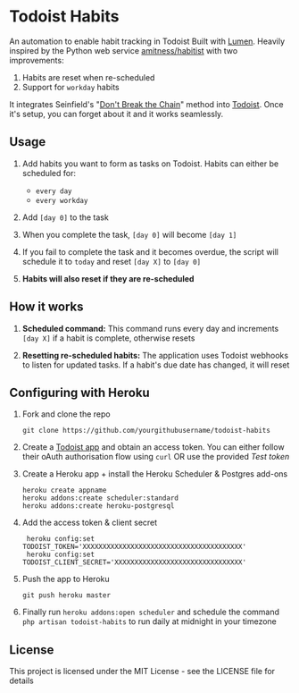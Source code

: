 # Todoist Habits
An automation to enable habit tracking in Todoist Built with [Lumen](https://lumen.laravel.com). Heavily inspired by the Python web service [amitness/habitist](https://github.com/amitness/habitist) with two improvements:

1. Habits are reset when re-scheduled
1. Support for `workday` habits

It integrates Seinfield's "[Don't Break the Chain](https://lifehacker.com/281626/jerry-seinfelds-productivity-secret)" method into [Todoist](https://todoist.com/). Once it's setup, you can forget about it and it works seamlessly.

## Usage

1. Add habits you want to form as tasks on Todoist. Habits can either be scheduled for:
    - `every day`
    - `every workday`

1. Add `[day 0]` to the task

1. When you complete the task, `[day 0]` will become `[day 1]`

1. If you fail to complete the task and it becomes overdue, the script will schedule it to `today` and reset `[day X]` to `[day 0]`

1. **Habits will also reset if they are re-scheduled**

## How it works

1. **Scheduled command:** This command runs every day and increments `[day X]` if a habit is complete, otherwise resets

1. **Resetting re-scheduled habits:** The application uses Todoist webhooks to listen for updated tasks. If a habit's due date has changed, it will reset

## Configuring with Heroku
1. Fork and clone the repo
    ```
    git clone https://github.com/yourgithubusername/todoist-habits
    ```

1. Create a [Todoist app](https://todoist.com/app_console/create_app) and obtain an access token. You can either follow their oAuth authorisation flow using `curl` OR use the provided *Test token*

1. Create a Heroku app + install the Heroku Scheduler & Postgres add-ons
    ```
    heroku create appname
    heroku addons:create scheduler:standard
    heroku addons:create heroku-postgresql
    ```

1. Add the access token & client secret
    ```
     heroku config:set TODOIST_TOKEN='XXXXXXXXXXXXXXXXXXXXXXXXXXXXXXXXXXXXXXXX'
     heroku config:set TODOIST_CLIENT_SECRET='XXXXXXXXXXXXXXXXXXXXXXXXXXXXXXXX'
    ```

1. Push the app to Heroku
    ```
    git push heroku master
    ```

1. Finally run `heroku addons:open scheduler` and schedule the command `php artisan todoist-habits` to run daily at midnight in your timezone

## License
This project is licensed under the MIT License - see the LICENSE file for details
